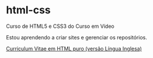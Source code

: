 # html-css
Curso de HTML5 e CSS3 do Curso em Vídeo

Estou aprendendo a criar sites e gerenciar os repositórios.

<a target="blank"  href= "https://github.com/CaetanoBorgesSartori/html-css/modulo%20I/desafios/desafio.brunildson/curriculum.html"> Curriculum Vitae em HTML puro (versão Língua Inglesa) </a> 
